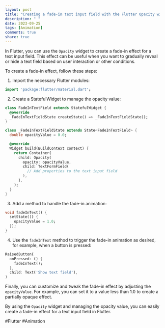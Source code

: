 ```yaml
---
layout: post
title: "Creating a fade-in text input field with the Flutter Opacity widget"
description: " "
date: 2023-09-25
tags: [Animation]
comments: true
share: true
---
```


In Flutter, you can use the `Opacity` widget to create a fade-in effect for a text input field. This effect can be useful when you want to gradually reveal or hide a text field based on user interaction or other conditions.

To create a fade-in effect, follow these steps:

1. Import the necessary Flutter modules:

```dart
import 'package:flutter/material.dart';
```

2. Create a StatefulWidget to manage the opacity value:

```dart
class FadeInTextField extends StatefulWidget {
  @override
  _FadeInTextFieldState createState() => _FadeInTextFieldState();
}

class _FadeInTextFieldState extends State<FadeInTextField> {
  double opacityValue = 0.0;

  @override
  Widget build(BuildContext context) {
    return Container(
      child: Opacity(
        opacity: opacityValue,
        child: TextFormField(
          // Add properties to the text input field
        ),
      ),
    );
  }
}
```

3. Add a method to handle the fade-in animation:

```dart
void fadeInText() {
  setState(() {
    opacityValue = 1.0;
  });
}
```

4. Use the `fadeInText` method to trigger the fade-in animation as desired, for example, when a button is pressed:

```dart
RaisedButton(
  onPressed: () {
    fadeInText();
  },
  child: Text('Show text field'),
)
```

Finally, you can customize and tweak the fade-in effect by adjusting the `opacityValue`. For example, you can set it to a value less than 1.0 to create a partially opaque effect.

By using the `Opacity` widget and managing the opacity value, you can easily create a fade-in effect for a text input field in Flutter.

#Flutter #Animation